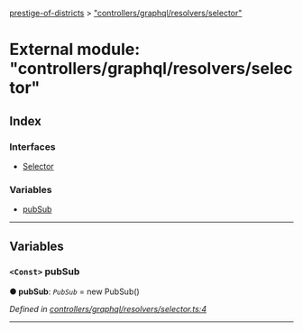 [prestige-of-districts](../README.md) > ["controllers/graphql/resolvers/selector"](../modules/_controllers_graphql_resolvers_selector_.md)

# External module: "controllers/graphql/resolvers/selector"

## Index

### Interfaces

* [Selector](../interfaces/_controllers_graphql_resolvers_selector_.selector.md)

### Variables

* [pubSub](_controllers_graphql_resolvers_selector_.md#pubsub)

---

## Variables

<a id="pubsub"></a>

### `<Const>` pubSub

**● pubSub**: *`PubSub`* =  new PubSub()

*Defined in [controllers/graphql/resolvers/selector.ts:4](https://github.com/YarosJ/prestige-of-districts/blob/dea42b4/controllers/graphql/resolvers/selector.ts#L4)*

___

